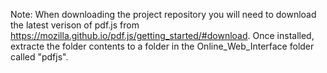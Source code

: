 Note: When downloading the project repository you will need to download the latest verison of pdf.js from https://mozilla.github.io/pdf.js/getting_started/#download.
      Once installed, extracte the folder contents to a folder in the Online_Web_Interface folder called "pdfjs".
